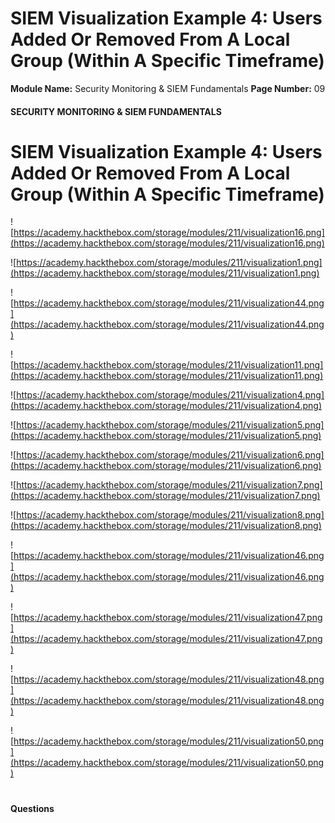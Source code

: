 <!--
 // Platform: Academy
// URL: https://academy.hackthebox.com/module/211/section/2276
// Platform Version: V1
// Module ID: 211
// Module Name: Security Monitoring & SIEM Fundamentals
// Module Difficulty: Easy
// Section ID: 2276
// Section Title: SIEM Visualization Example 4: Users Added Or Removed From A Local Group (Within A Specific Timeframe)
// Page Title: Security Monitoring & SIEM Fundamentals
// Page Number: 09
-->

# SIEM Visualization Example 4: Users Added Or Removed From A Local Group (Within A Specific Timeframe)

**Module Name:** Security Monitoring & SIEM Fundamentals **Page Number:** 09

#### SECURITY MONITORING & SIEM FUNDAMENTALS

# SIEM Visualization Example 4: Users Added Or Removed From A Local Group (Within A Specific Timeframe)

![https://academy.hackthebox.com/storage/modules/211/visualization16.png](https://academy.hackthebox.com/storage/modules/211/visualization16.png)

![https://academy.hackthebox.com/storage/modules/211/visualization1.png](https://academy.hackthebox.com/storage/modules/211/visualization1.png)

![https://academy.hackthebox.com/storage/modules/211/visualization44.png](https://academy.hackthebox.com/storage/modules/211/visualization44.png)

![https://academy.hackthebox.com/storage/modules/211/visualization11.png](https://academy.hackthebox.com/storage/modules/211/visualization11.png)

![https://academy.hackthebox.com/storage/modules/211/visualization4.png](https://academy.hackthebox.com/storage/modules/211/visualization4.png)

![https://academy.hackthebox.com/storage/modules/211/visualization5.png](https://academy.hackthebox.com/storage/modules/211/visualization5.png)

![https://academy.hackthebox.com/storage/modules/211/visualization6.png](https://academy.hackthebox.com/storage/modules/211/visualization6.png)

![https://academy.hackthebox.com/storage/modules/211/visualization7.png](https://academy.hackthebox.com/storage/modules/211/visualization7.png)

![https://academy.hackthebox.com/storage/modules/211/visualization8.png](https://academy.hackthebox.com/storage/modules/211/visualization8.png)

![https://academy.hackthebox.com/storage/modules/211/visualization46.png](https://academy.hackthebox.com/storage/modules/211/visualization46.png)

![https://academy.hackthebox.com/storage/modules/211/visualization47.png](https://academy.hackthebox.com/storage/modules/211/visualization47.png)

![https://academy.hackthebox.com/storage/modules/211/visualization48.png](https://academy.hackthebox.com/storage/modules/211/visualization48.png)

![https://academy.hackthebox.com/storage/modules/211/visualization50.png](https://academy.hackthebox.com/storage/modules/211/visualization50.png)

# 

# 

#### Questions

####